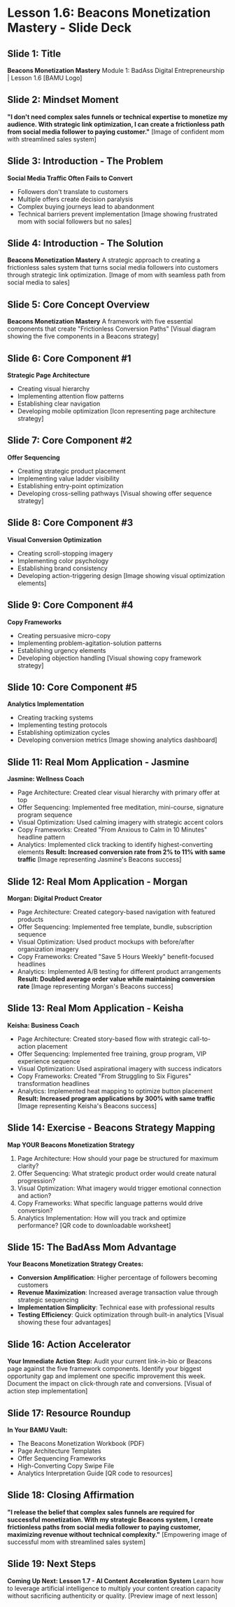 # Lesson 1.6: Beacons Monetization Mastery - Slide Deck

## Slide 1: Title
**Beacons Monetization Mastery**
Module 1: BadAss Digital Entrepreneurship | Lesson 1.6
[BAMU Logo]

## Slide 2: Mindset Moment
**"I don't need complex sales funnels or technical expertise to monetize my audience. With strategic link optimization, I can create a frictionless path from social media follower to paying customer."**
[Image of confident mom with streamlined sales system]

## Slide 3: Introduction - The Problem
**Social Media Traffic Often Fails to Convert**
- Followers don't translate to customers
- Multiple offers create decision paralysis
- Complex buying journeys lead to abandonment
- Technical barriers prevent implementation
[Image showing frustrated mom with social followers but no sales]

## Slide 4: Introduction - The Solution
**Beacons Monetization Mastery**
A strategic approach to creating a frictionless sales system that turns social media followers into customers through strategic link optimization.
[Image of mom with seamless path from social media to sales]

## Slide 5: Core Concept Overview
**Beacons Monetization Mastery**
A framework with five essential components that create "Frictionless Conversion Paths"
[Visual diagram showing the five components in a Beacons strategy]

## Slide 6: Core Component #1
**Strategic Page Architecture**
- Creating visual hierarchy
- Implementing attention flow patterns
- Establishing clear navigation
- Developing mobile optimization
[Icon representing page architecture strategy]

## Slide 7: Core Component #2
**Offer Sequencing**
- Creating strategic product placement
- Implementing value ladder visibility
- Establishing entry-point optimization
- Developing cross-selling pathways
[Visual showing offer sequence strategy]

## Slide 8: Core Component #3
**Visual Conversion Optimization**
- Creating scroll-stopping imagery
- Implementing color psychology
- Establishing brand consistency
- Developing action-triggering design
[Image showing visual optimization elements]

## Slide 9: Core Component #4
**Copy Frameworks**
- Creating persuasive micro-copy
- Implementing problem-agitation-solution patterns
- Establishing urgency elements
- Developing objection handling
[Visual showing copy framework strategy]

## Slide 10: Core Component #5
**Analytics Implementation**
- Creating tracking systems
- Implementing testing protocols
- Establishing optimization cycles
- Developing conversion metrics
[Image showing analytics dashboard]

## Slide 11: Real Mom Application - Jasmine
**Jasmine: Wellness Coach**
- Page Architecture: Created clear visual hierarchy with primary offer at top
- Offer Sequencing: Implemented free meditation, mini-course, signature program sequence
- Visual Optimization: Used calming imagery with strategic accent colors
- Copy Frameworks: Created "From Anxious to Calm in 10 Minutes" headline pattern
- Analytics: Implemented click tracking to identify highest-converting elements
**Result: Increased conversion rate from 2% to 11% with same traffic**
[Image representing Jasmine's Beacons success]

## Slide 12: Real Mom Application - Morgan
**Morgan: Digital Product Creator**
- Page Architecture: Created category-based navigation with featured products
- Offer Sequencing: Implemented free template, bundle, subscription sequence
- Visual Optimization: Used product mockups with before/after organization imagery
- Copy Frameworks: Created "Save 5 Hours Weekly" benefit-focused headlines
- Analytics: Implemented A/B testing for different product arrangements
**Result: Doubled average order value while maintaining conversion rate**
[Image representing Morgan's Beacons success]

## Slide 13: Real Mom Application - Keisha
**Keisha: Business Coach**
- Page Architecture: Created story-based flow with strategic call-to-action placement
- Offer Sequencing: Implemented free training, group program, VIP experience sequence
- Visual Optimization: Used aspirational imagery with success indicators
- Copy Frameworks: Created "From Struggling to Six Figures" transformation headlines
- Analytics: Implemented heat mapping to optimize button placement
**Result: Increased program applications by 300% with same traffic**
[Image representing Keisha's Beacons success]

## Slide 14: Exercise - Beacons Strategy Mapping
**Map YOUR Beacons Monetization Strategy**
1. Page Architecture: How should your page be structured for maximum clarity?
2. Offer Sequencing: What strategic product order would create natural progression?
3. Visual Optimization: What imagery would trigger emotional connection and action?
4. Copy Frameworks: What specific language patterns would drive conversion?
5. Analytics Implementation: How will you track and optimize performance?
[QR code to downloadable worksheet]

## Slide 15: The BadAss Mom Advantage
**Your Beacons Monetization Strategy Creates:**
- **Conversion Amplification**: Higher percentage of followers becoming customers
- **Revenue Maximization**: Increased average transaction value through strategic sequencing
- **Implementation Simplicity**: Technical ease with professional results
- **Testing Efficiency**: Quick optimization through built-in analytics
[Visual showing these four advantages]

## Slide 16: Action Accelerator
**Your Immediate Action Step:**
Audit your current link-in-bio or Beacons page against the five framework components.
Identify your biggest opportunity gap and implement one specific improvement this week.
Document the impact on click-through rate and conversions.
[Visual of action step implementation]

## Slide 17: Resource Roundup
**In Your BAMU Vault:**
- The Beacons Monetization Workbook (PDF)
- Page Architecture Templates
- Offer Sequencing Frameworks
- High-Converting Copy Swipe File
- Analytics Interpretation Guide
[QR code to resources]

## Slide 18: Closing Affirmation
**"I release the belief that complex sales funnels are required for successful monetization. With my strategic Beacons system, I create frictionless paths from social media follower to paying customer, maximizing revenue without technical complexity."**
[Empowering image of successful mom with streamlined sales system]

## Slide 19: Next Steps
**Coming Up Next: Lesson 1.7 - AI Content Acceleration System**
Learn how to leverage artificial intelligence to multiply your content creation capacity without sacrificing authenticity or quality.
[Preview image of next lesson]

